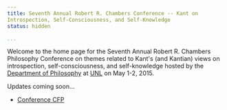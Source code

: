 ```yaml
---
title: Seventh Annual Robert R. Chambers Conference -- Kant on
Introspection, Self-Consciousness, and Self-Knowledge
status: hidden

...
```


Welcome to the home page for the Seventh Annual Robert R. Chambers Philosophy
Conference on themes related to Kant's (and Kantian) views on introspection,
self-consciousness, and self-knowledge hosted by the [Department of
Philosophy](http://www.unl.edu/philosophy/philosophy) at [UNL](http://www.unl.edu/) on May 1-2, 2015.

Updates coming soon...

- [Conference CFP](|filename|/pages/cfp.md)

